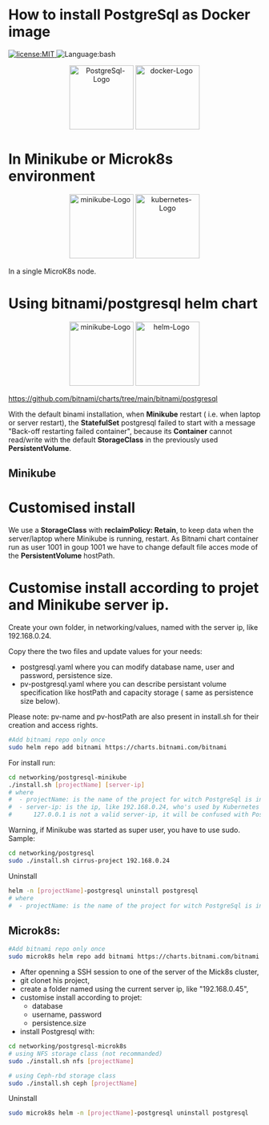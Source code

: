 # How to install PostgreSql as Docker image 
<p>
  <a href="./LICENSE">
      <img
        alt="license:MIT"
        src="https://img.shields.io/badge/License-MIT-blue"
      />
  </a>
  <img
      alt="Language:bash"
      src="https://img.shields.io/badge/Language-bash-green"
  />
</p>

<p align="center">
<img
    alt="PostgreSql-Logo"
    src="./assets/postgresql.svg"
    height="128"
/>
<img
    alt="docker-Logo"
    src="./assets/docker.png"
    height="128"
/>
</p>


# In Minikube or Microk8s environment

<p align="center">
<img
    alt="minikube-Logo"
    src="./assets/minikube.png"
    height="128"
/>
<img
    alt="kubernetes-Logo"
    src="./assets/kubernetes.png"
    height="128"
/>
</p>
In a single MicroK8s node.

# Using bitnami/postgresql helm chart

<p align="center">
<img
    alt="minikube-Logo"
    src="./assets/bitnami.png"
    height="128"
/>
<img
    alt="helm-Logo"
    src="./assets/helm.svg"
    height="128"
/>
</p>

https://github.com/bitnami/charts/tree/main/bitnami/postgresql

With the default binami installation, when **Minikube** restart ( i.e. when laptop or server restart), the **StatefulSet** postgresql failed to start with a message "Back-off restarting failed container", because its **Container** cannot read/write with the default **StorageClass** in the previously used **PersistentVolume**.

## Minikube

# Customised install

We use a **StorageClass** with **reclaimPolicy: Retain**, to keep data when the server/laptop where Minikube is running, restart.
As Bitnami chart container run as user 1001 in goup 1001 we have to change default file acces mode of the **PersistentVolume** hostPath.

# Customise install according to projet and Minikube server ip.
Create your own folder, in networking/values, named with the server ip, like 192.168.0.24. 

Copy there the two files and update values for your needs:
- postgresql.yaml where you can modify database name, user and password, persistence size.
- pv-postgresql.yaml where you can describe persistant volume specification like hostPath and capacity storage ( same as persistence size below).

Please note: pv-name and pv-hostPath are also present in install.sh for their creation and access rights.
 

```bash
#Add bitnami repo only once
sudo helm repo add bitnami https://charts.bitnami.com/bitnami
```

 For install run:
```bash
cd networking/postgresql-minikube
./install.sh [projectName] [server-ip]
# where 
#  - projectName: is the name of the project for witch PostgreSql is installed
#  - server-ip: is the ip, like 192.168.0.24, who's used by Kubernetes PostgreSql service to share the database with external uses.
#      127.0.0.1 is not a valid server-ip, it will be confused with PostgreSql Docker loopback localhost ip adress.
```
Warning, if Minikube was started as super user, you have to use sudo.
Sample:
```bash
cd networking/postgresql
sudo ./install.sh cirrus-project 192.168.0.24
```

Uninstall
```bash
helm -n [projectName]-postgresql uninstall postgresql
# where 
#  - projectName: is the name of the project for witch PostgreSql is installed
```

## Microk8s:
```bash
#Add bitnami repo only once
sudo microk8s helm repo add bitnami https://charts.bitnami.com/bitnami
```

- After openning a SSH session to one of the server of the Mick8s cluster,
- git clonet his project,
- create a folder named using the current server ip, like "192.168.0.45",
- customise install according to projet:
    - database
    - username, password
    - persistence.size
- install Postgresql with:
  
```bash
cd networking/postgresql-microk8s
# using NFS storage class (not recommanded)
sudo ./install.sh nfs [projectName]

# using Ceph-rbd storage class
sudo ./install.sh ceph [projectName]

```
Uninstall
```bash
sudo microk8s helm -n [projectName]-postgresql uninstall postgresql
```


